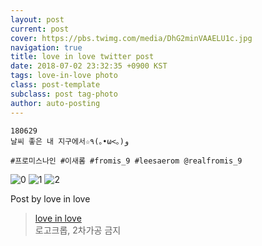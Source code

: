 ```yaml
---
layout: post
current: post
cover: https://pbs.twimg.com/media/DhG2minVAAELU1c.jpg
navigation: true
title: love in love twitter post
date: 2018-07-02 23:32:35 +0900 KST
tags: love-in-love photo
class: post-template
subclass: post tag-photo
author: auto-posting
---
```


```  
180629  
날씨 좋은 내 지구에서☆٩(｡•ω<｡)و  
  
#프로미스나인 #이새롬 #fromis_9 #leesaerom @realfromis_9  

```

![0](https://pbs.twimg.com/media/DhG2kwTU8AAlA7b.jpg)
![1](https://pbs.twimg.com/media/DhG2luoUcAEWgOS.jpg)
![2](https://pbs.twimg.com/media/DhG2minVAAELU1c.jpg)


Post by love in love

> [love in love](https://twitter.com/leesaerom0107)  
  로고크롭, 2차가공 금지